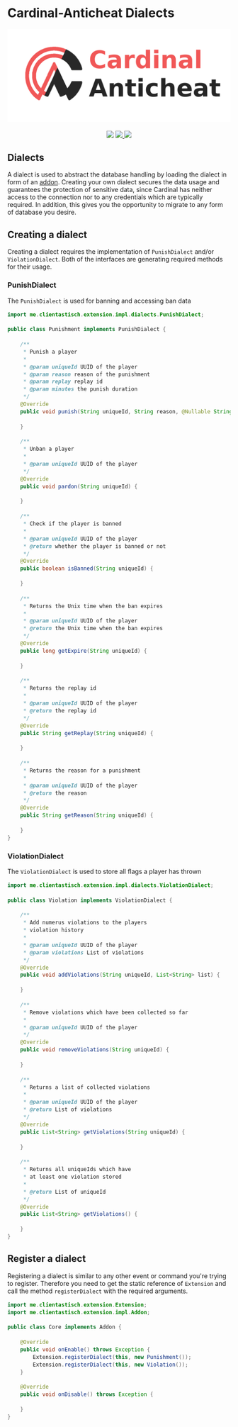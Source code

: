 
# Cardinal-Anticheat Dialects

<div align="center">
    <img src="images/banner.png" />
</div>

<br />

<div align="center">
    <img
        src="https://img.shields.io/badge/Written%20in-java-%23EF4041?style=for-the-badge"
        height="30"
    />
    <a href="https://go.lukasl.dev/cacdiscord">
        <img 
            src="https://img.shields.io/discord/647922123192533022?color=212121&label=Discord&logo=discord&logoColor=212121&style=for-the-badge"
            height="30"
        />
    </a>
    <a href="https://micartey.github.io/Cardinal-Anticheat/documentation" target="_blank">
        <img
            src="https://img.shields.io/badge/javadoc-reference-5272B4.svg?style=for-the-badge"
            height="30"
        />
    </a>
</div>

## Dialects

A dialect is used to abstract the database handling by loading the dialect in form of an [addon](https://github.com/Clientastisch/Cardinal-Anticheat/blob/master/ADDON.md). Creating your own dialect secures the data usage and guarantees the protection of sensitive data, since Cardinal has neither access to the connection nor to any credentials which are typically required. In addition, this gives you the opportunity to migrate to any form of database you desire.

## Creating a dialect

Creating a dialect requires the implementation of `PunishDialect` and/or `ViolationDialect`. Both of the interfaces are generating required methods for their usage.

### PunishDialect

The `PunishDialect` is used for banning and accessing ban data

```java
import me.clientastisch.extension.impl.dialects.PunishDialect;

public class Punishment implements PunishDialect {

    /**
     * Punish a player
     *
     * @param uniqueId UUID of the player
     * @param reason reason of the punishment
     * @param replay replay id
     * @param minutes the punish duration
     */
    @Override
    public void punish(String uniqueId, String reason, @Nullable String replay, long minutes) {

    }

    /**
     * Unban a player
     *
     * @param uniqueId UUID of the player
     */
    @Override
    public void pardon(String uniqueId) {

    }

    /**
     * Check if the player is banned
     *
     * @param uniqueId UUID of the player
     * @return whether the player is banned or not
     */
    @Override
    public boolean isBanned(String uniqueId) {

    }

    /**
     * Returns the Unix time when the ban expires
     *
     * @param uniqueId UUID of the player
     * @return the Unix time when the ban expires
     */
    @Override
    public long getExpire(String uniqueId) {

    }

    /**
     * Returns the replay id
     *
     * @param uniqueId UUID of the player
     * @return the replay id
     */
    @Override
    public String getReplay(String uniqueId) {

    }

    /**
     * Returns the reason for a punishment
     *
     * @param uniqueId UUID of the player
     * @return the reason
     */
    @Override
    public String getReason(String uniqueId) {

    }
}

```

### ViolationDialect

The `ViolationDialect` is used to store all flags a player has thrown

```java
import me.clientastisch.extension.impl.dialects.ViolationDialect;

public class Violation implements ViolationDialect {

    /**
     * Add numerus violations to the players
     * violation history
     *
     * @param uniqueId UUID of the player
     * @param violations List of violations
     */
    @Override
    public void addViolations(String uniqueId, List<String> list) {

    }

    /**
     * Remove violations which have been collected so far
     *
     * @param uniqueId UUID of the player
     */
    @Override
    public void removeViolations(String uniqueId) {

    }

    /**
     * Returns a list of collected violations
     *
     * @param uniqueId UUID of the player
     * @return List of violations
     */
    @Override
    public List<String> getViolations(String uniqueId) {

    }

    /**
     * Returns all uniqueIds which have
     * at least one violation stored
     *
     * @return List of uniqueId
     */
    @Override
    public List<String> getViolations() {

    }
}
```

## Register a dialect

Registering a dialect is similar to any other event or command you're trying to register. Therefore you need to get the static reference of `Extension` and call the method `registerDialect` with the required arguments.

```java
import me.clientastisch.extension.Extension;
import me.clientastisch.extension.impl.Addon;

public class Core implements Addon {

    @Override
    public void onEnable() throws Exception {
        Extension.registerDialect(this, new Punishment());
        Extension.registerDialect(this, new Violation());
    }

    @Override
    public void onDisable() throws Exception {

    }
}
